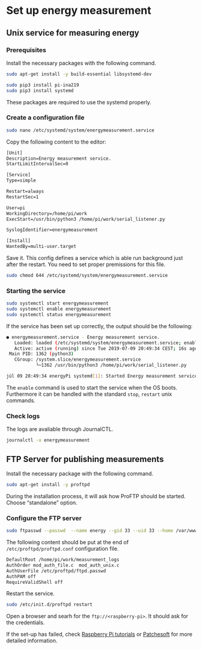 # Set up energy measurement

## Unix service for measuring energy

### Prerequisites

Install the necessary packages with the following command.

```sh
sudo apt-get install -y build-essential libsystemd-dev

sudo pip3 install pi-ina219
sudo pip3 install systemd
```

These packages are required to use the systemd properly.

### Create a configuration file

```sh
sudo nano /etc/systemd/system/energymeasurement.service
```

Copy the following content to the editor:

```txt
[Unit]
Description=Energy measurement service.
StartLimitIntervalSec=0

[Service]
Type=simple

Restart=always
RestartSec=1

User=pi
WorkingDirectory=/home/pi/work
ExecStart=/usr/bin/python3 /home/pi/work/serial_listener.py

SyslogIdentifier=energymeasurement

[Install]
WantedBy=multi-user.target
```

Save it. This config defines a service which is able run background just after the restart. You need to set proper premissions for this file.

```sh
sudo chmod 644 /etc/systemd/system/energymeasurement.service
```

### Starting the service

```sh
sudo systemctl start energymeasurement
sudo systemctl enable energymeasurement
sudo systemctl status energymeasurement
```

If the service has been set up correctly, the output should be the following:

```sh
● energymeasurement.service - Energy measurement service.
   Loaded: loaded (/etc/systemd/system/energymeasurement.service; enabled; vendor preset: enabled)
   Active: active (running) since Tue 2019-07-09 20:49:34 CEST; 16s ago
 Main PID: 1362 (python3)
   CGroup: /system.slice/energymeasurement.service
           └─1362 /usr/bin/python3 /home/pi/work/serial_listener.py

júl 09 20:49:34 energyPi systemd[1]: Started Energy measurement service..

```

The `enable` command is used to start the service when the OS boots. Furthermore it can be handled with the standard `stop`, `restart` unix commands.

### Check logs

The logs are avaliable through JournalCTL.

```sh
journalctl -u energymeasurement
```

## FTP Server for publishing measurements

Install the necessary package with the following command.

```sh
sudo apt-get install -y proftpd
```

During the installation process, it  will ask how ProFTP should be started. Choose “standalone” option.

### Configure the FTP server

```sh
sudo ftpasswd --passwd  --name energy --gid 33 --uid 33 --home /var/www/ --shell /bin/false
```

The following content should be put at the end of  `/etc/proftpd/proftpd.conf` configuration file.

```txt
DefaultRoot /home/pi/work/measurement_logs
AuthOrder mod_auth_file.c  mod_auth_unix.c
AuthUserFile /etc/proftpd/ftpd.passwd
AuthPAM off
RequireValidShell off
```

Restart the service.

```sh
sudo /etc/init.d/proftpd restart
```

Open a browser and searh for the `ftp://<raspberry-pi>`. It should ask for the credentials.

If the set-up has failed, check [Raspberry Pi tutorials](https://tutorials-raspberrypi.com/raspberry-pi-ftp-server-installation/) or [Patchesoft](https://www.patchesoft.com/learn-linux-installing-and-configuring-ftp-with-proftpd) for more detailed information.
